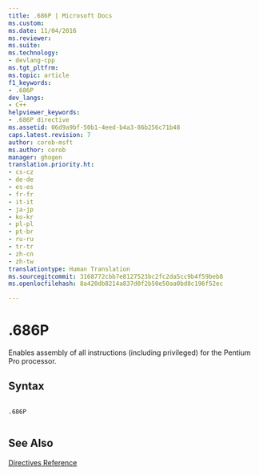 ```yaml
---
title: .686P | Microsoft Docs
ms.custom: 
ms.date: 11/04/2016
ms.reviewer: 
ms.suite: 
ms.technology:
- devlang-cpp
ms.tgt_pltfrm: 
ms.topic: article
f1_keywords:
- .686P
dev_langs:
- C++
helpviewer_keywords:
- .686P directive
ms.assetid: 06d9a9bf-50b1-4eed-b4a3-86b256c71b48
caps.latest.revision: 7
author: corob-msft
ms.author: corob
manager: ghogen
translation.priority.ht:
- cs-cz
- de-de
- es-es
- fr-fr
- it-it
- ja-jp
- ko-kr
- pl-pl
- pt-br
- ru-ru
- tr-tr
- zh-cn
- zh-tw
translationtype: Human Translation
ms.sourcegitcommit: 3168772cbb7e8127523bc2fc2da5cc9b4f59beb8
ms.openlocfilehash: 8a420db8214a837d0f2b50e50aa0bd8c196f52ec

---
```

# .686P
Enables assembly of all instructions (including privileged) for the Pentium Pro processor.  
  
## Syntax  
  
```  
  
.686P  
  
```  
  
## See Also  
 [Directives Reference](../../assembler/masm/directives-reference.md)


<!--HONumber=Jan17_HO2-->


